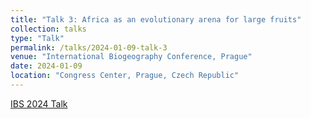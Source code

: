 ```yaml
---
title: "Talk 3: Africa as an evolutionary arena for large fruits"
collection: talks
type: "Talk"
permalink: /talks/2024-01-09-talk-3
venue: "International Biogeography Conference, Prague"
date: 2024-01-09
location: "Congress Center, Prague, Czech Republic"
---
```


[IBS 2024 Talk](../files/IBS_09_3_Wölke.pdf)
